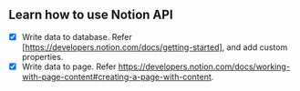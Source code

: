 ## Learn how to use Notion API
- [x] Write data to database. Refer [https://developers.notion.com/docs/getting-started], and add custom properties.
- [x] Write data to page. Refer https://developers.notion.com/docs/working-with-page-content#creating-a-page-with-content.
